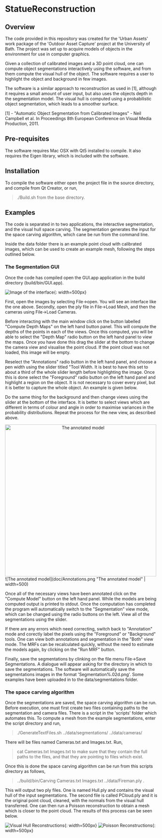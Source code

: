 # StatueReconstruction

## Overview
The code provided in this repository was created for the 'Urban Assets' work package of the 'Outdoor Asset Capture' project at the University of Bath. The project was set up to acquire models of objects in the environment for use in computer graphics.

Given a collection of calibrated images and a 3D point cloud, one can compute object segmentations interactively using the software, and from them compute the visual hull of the object. The software requires a user to highlight the object and background in few images.

The software is a similar approach to reconstruction as used in [1], although it requires a small amount of user input, but also uses the objects depth in the segmentation model. The visual hull is computed using a probabilistic object segmentation, which leads to a smoother surface. 

[1] - "Automatic Object Segmentation from Calibrated Images" - Neil Campbell et al. In Proceedings 8th European Conference on Visual Media Production, 2011. 

## Pre-requisites

The software requires Mac OSX with Qt5 installed to compile. It also requires the Eigen library, which is included with the software.

## Installation

To compile the software either open the project file in the source directory, and compile from Qt Creator, or run,
> ./Build.sh
from the base directory.

## Examples

The code is separated in to two applications, the interactive segmentation, and the visual hull space carving. The segmentation generates the input for the space carving algorithm, which cane be run from the command line.

Inside the data folder there is an example point cloud with calibrated images, which can be used to create an example mesh, following the steps outlined below.

### The Segmentation GUI
Once the code has compiled open the GUI.app application in the build directory (build/bin/GUI.app). 

![Image of the interface](doc/Interface.png "The interface"){: width=500px}

First, open the images by selecting File->open. You will see an interface like the one above. Secondly, open the ply file in File->Load Mesh, and then the cameras using File->Load Cameras.

Before interacting with the main window click on the button labelled "Compute Depth Maps" on the left hand button panel. This will compute the depths of the points in each of the views. Once this computed, you will be able to select the "Depth Map" radio button on the left hand panel to view the maps. Once you have done this drag the slider at the bottom to change the camera view and visualise the point cloud. If the point cloud was not loaded, this image will be empty.

Reselect the "Annotations" radio button in the left hand panel, and choose a pen width using the slider titled "Tool Width. It is best to have this set to about a third of the whole slider length before highlighting the image. Once this is done select the "Foreground" radio button on the left hand panel and highlight a region on the object. It is not necessary to cover every pixel, but it is better to capture the whole object. An example is given below.

Do the same thing for the background and then change views using the slider at the bottom of the interface. It is better to select views which are different in terms of colour and angle in order to maximise variances in the probability distributions. Repeat the process for the new view, as described above.

<img alt="The annotated model" style="margin:0 auto; text-align:center;" src="doc/Annotations.png" width="500px">
![The annotated model](doc/Annotations.png "The annotated model" | width=500)

Once all of the necessary views have been annotated click on the "Compute Model" button on the left hand panel. While the models are being computed output is printed to stdout. Once the computation has completed the program will automatically switch to the "Segmentation" view mode, which can be changed using the radio buttons on the left. View all of the segmentations using the slider. 

If there are any errors which need correcting, switch back to "Annotation" mode and corectly label the pixels using the "Foreground" or "Background" tools. One can view both annotations and segmentation in the "Both" view mode. The MRFs can be recalculated quickly, without the need to estimate the models again, by clicking on the "Run MRF" button.

Finally, save the segmentations by clinking on the file menu File->Save Segmentations. A dialogue will appear asking for the directory in which to save the segmentations. The software will automatically save the segmentations images in the format 'Segmentation%.02d.png'. Some examples have been uploaded in to the data/segmentations folder.

### The space carving algorithm
Once the segmentations are saved, the space carving algorithm can be run. Before execution, one must first create two files containing paths to the segmentation and camera files. There is a script in the 'scripts' folder which automates this. To compute a mesh from the example segmentations, enter the script directory and run,
> ./GenerateTextFiles.sh ../data/segmentations/ ../data/cameras/

There will be files named Cameras.txt and Images.txt. Run,
> cat Cameras.txt Images.txt 
to make sure that they contain the full paths to the files, and that they are pointing to files which exist.

Once this is done the space carving algorithm can be run from this scripts directory as follows,
> ../build/bin/Carving Cameras.txt Images.txt ../data/Fireman.ply .

This will output two ply files. One is named Hull.ply and contains the visual hull of the input segmentations. The second file is called PCloud.ply and it is the original point cloud, cleaned, with the normals from the visual hull transferred. One can then run a Poisson reconstruction to obtain a mesh which is closer to the point cloud. The results of this process can be seen below.

![Visual Hull Reconstructions](doc/FiremanHull.png "Visual hull reconstructions"){: width=500px}
![Poisson Reconstructions](doc/FiremanPoisson.png "Poisson reconstructions"){: width=500px}

